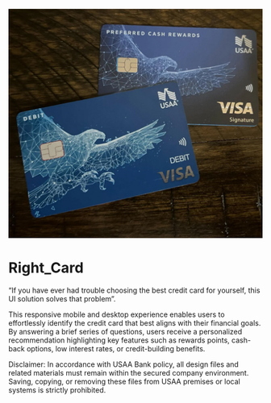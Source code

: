 ![header_image](rightcard.jpg)
# Right_Card
“If you have ever had trouble choosing the best credit card for yourself, this UI solution solves that problem”.

This responsive mobile and desktop experience enables users to effortlessly identify the credit card that best aligns with their financial goals. By answering a brief series of questions, users receive a personalized recommendation highlighting key features such as rewards points, cash-back options, low interest rates, or credit-building benefits.

Disclaimer:
In accordance with USAA Bank policy, all design files and related materials must remain within the secured company environment. Saving, copying, or removing these files from USAA premises or local systems is strictly prohibited.
